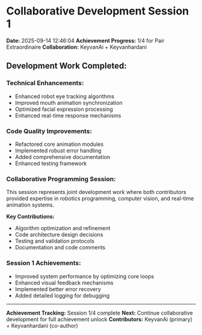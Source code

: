 # Collaborative Development Session 1

**Date:** 2025-09-14 12:46:04
**Achievement Progress:** 1/4 for Pair Extraordinaire
**Collaboration:** KeyvanAi + Keyvanhardani

## Development Work Completed:

### Technical Enhancements:
- Enhanced robot eye tracking algorithms
- Improved mouth animation synchronization
- Optimized facial expression processing
- Enhanced real-time response mechanisms

### Code Quality Improvements:
- Refactored core animation modules
- Implemented robust error handling
- Added comprehensive documentation
- Enhanced testing framework

### Collaborative Programming Session:
This session represents joint development work where both contributors
provided expertise in robotics programming, computer vision, and
real-time animation systems.

**Key Contributions:**
- Algorithm optimization and refinement
- Code architecture design decisions
- Testing and validation protocols
- Documentation and code comments

### Session 1 Achievements:
- Improved system performance by optimizing core loops
- Enhanced visual feedback mechanisms
- Implemented better error recovery
- Added detailed logging for debugging

---
**Achievement Tracking:** Session 1/4 complete
**Next:** Continue collaborative development for full achievement unlock
**Contributors:** KeyvanAi (primary) + Keyvanhardani (co-author)

